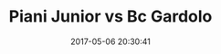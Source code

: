 ---
title: Piani Junior vs Bc Gardolo
date: 2017-05-06 20:30:41
squadra-a: Bc Gardolo
punteggio-a: 58
squadra-b: Piani Junior
punteggio-b: 47
partite/squadra: serie-d-16-17
luogo: PALAMAZZALI
categoria: serie d
---